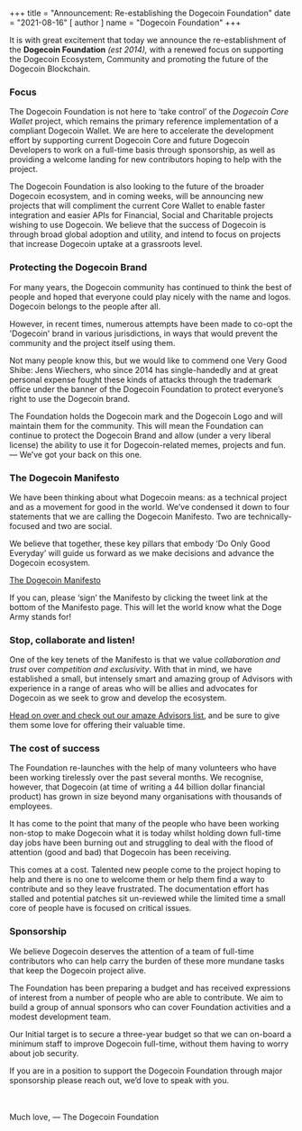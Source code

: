+++
title = "Announcement: Re-establishing the Dogecoin Foundation"
date = "2021-08-16"
[ author ]
  name = "Dogecoin Foundation"
+++

It is with great excitement that today we announce the re-establishment of the **Dogecoin Foundation** *(est 2014),* with a renewed focus on supporting the Dogecoin Ecosystem, Community and promoting the future of the Dogecoin Blockchain.

### Focus

The Dogecoin Foundation is not here to ‘take control’ of the *Dogecoin Core Wallet* project, which remains the primary reference implementation of a compliant Dogecoin Wallet. We are here to accelerate the development effort by supporting current Dogecoin Core and future Dogecoin Developers to work on a full-time basis through sponsorship, as well as providing a welcome landing for new contributors hoping to help with the project.

The Dogecoin Foundation is also looking to the future of the broader Dogecoin ecosystem, and in coming weeks, will be announcing new projects that will compliment the current Core Wallet to enable faster integration and easier APIs for Financial, Social and Charitable projects wishing to use Dogecoin. We believe that the success of Dogecoin is through broad global adoption and utility, and intend to focus on projects that increase Dogecoin uptake at a grassroots level.

### Protecting the Dogecoin Brand

For many years, the Dogecoin community has continued to think the best of people and hoped that everyone could play nicely with the name and logos. Dogecoin belongs to the people after all.

However, in recent times, numerous attempts have been made to co-opt the 'Dogecoin' brand in various jurisdictions, in ways that would prevent the community and the project itself using them.

Not many people know this, but we would like to commend one Very Good Shibe: Jens Wiechers, who since 2014 has single-handedly and at great personal expense fought these kinds of attacks through the trademark office under the banner of the Dogecoin Foundation to protect everyone’s right to use the Dogecoin brand. 

The Foundation holds the Dogecoin mark and the Dogecoin Logo and will maintain them for the community. This will mean the Foundation can continue to protect the Dogecoin Brand and allow (under a very liberal license) the ability to use it for Dogecoin-related memes, projects and fun. — We’ve got your back on this one.

### The Dogecoin Manifesto

We have been thinking about what Dogecoin means: as a technical project and as a movement for good in the world. We’ve condensed it down to four statements that we are calling the Dogecoin Manifesto. Two are technically-focused and two are social.

We believe that together, these key pillars that embody ‘Do Only Good Everyday’ will guide us forward as we make decisions and advance the Dogecoin ecosystem.

[The Dogecoin Manifesto](/manifesto)

If you can, please ‘sign’ the Manifesto by clicking the tweet link at the bottom of the Manifesto page. This will let the world know what the Doge Army stands for!

### Stop, collaborate and listen!

One of the key tenets of the Manifesto is that we value *collaboration and trust* over *competition and exclusivity*. With that in mind, we have established a small, but intensely smart and amazing group of Advisors with experience in a range of areas who will be allies and advocates for Dogecoin as we seek to grow and develop the ecosystem.

[Head on over and check out our amaze Advisors list](/about), and be sure to give them some love for offering their valuable time.

### The cost of success

The Foundation re-launches with the help of many volunteers who have been working tirelessly over the past several months. We recognise, however, that Dogecoin (at time of writing a 44 billion dollar financial product) has grown in size beyond many organisations with thousands of employees.

It has come to the point that many of the people who have been working non-stop to make Dogecoin what it is today whilst holding down full-time day jobs have been burning out and struggling to deal with the flood of attention (good and bad) that Dogecoin has been receiving.

This comes at a cost. Talented new people come to the project hoping to help and there is no one to welcome them or help them find a way to contribute and so they leave frustrated. The documentation effort has stalled and potential patches sit un-reviewed while the limited time a small core of people have is focused on critical issues.

### Sponsorship

We believe Dogecoin deserves the attention of a team of full-time contributors who can help carry the burden of these more mundane tasks that keep the Dogecoin project alive.

The Foundation has been preparing a budget and has received expressions of interest from a number of people who are able to contribute. We aim to build a group of annual sponsors who can cover Foundation activities and a modest development team.

Our Initial target is to secure a three-year budget so that we can on-board a minimum staff to improve Dogecoin full-time, without them having to worry about job security.

If you are in a position to support the Dogecoin Foundation through major sponsorship please reach out, we’d love to speak with you.

</br></br>
Much love,  — The Dogecoin Foundation
</br></br>
